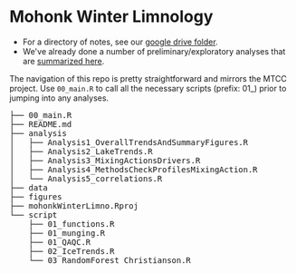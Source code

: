 # Mohonk Winter Limnology

- For a directory of notes, see our <a href="MohonkIceWeather">google drive folder</a>.
- We've already done a number of preliminary/exploratory analyses that are <a href="https://docs.google.com/document/d/1h14IiBCiFjiq_SBtdyfelAApQIOxmKM-x_6lMpSBn6o/edit?usp=sharing">summarized here</a>.

The navigation of this repo is pretty straightforward and mirrors the MTCC project. Use `00_main.R` to call all the necessary scripts (prefix: 01_) prior to jumping into any analyses. 

<pre>
├── 00_main.R
├── README.md
├── analysis
│   ├── Analysis1_OverallTrendsAndSummaryFigures.R
│   ├── Analysis2_LakeTrends.R
│   ├── Analysis3_MixingActionsDrivers.R
│   ├── Analysis4_MethodsCheckProfilesMixingAction.R
│   └── Analysis5_correlations.R
├── data
├── figures
├── mohonkWinterLimno.Rproj
└── script
    ├── 01_functions.R
    ├── 01_munging.R
    ├── 01_QAQC.R
    ├── 02_IceTrends.R
    └── 03_RandomForest_Christianson.R
</pre>